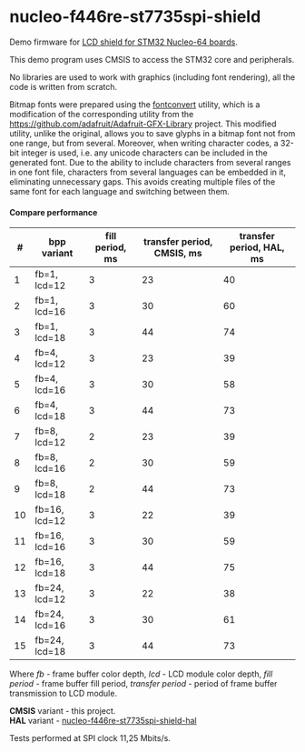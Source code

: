 # nucleo-f446re-st7735spi-shield
Demo firmware for [LCD shield for STM32 Nucleo-64 boards](https://github.com/virxkane/nucleo64-lcd-st7735).

This demo program uses CMSIS to access the STM32 core and peripherals.

No libraries are used to work with graphics (including font rendering), all the code is written from scratch.

Bitmap fonts were prepared using the [fontconvert](https://github.com/virxkane/fontconvert) utility, which is a modification of the corresponding utility from the https://github.com/adafruit/Adafruit-GFX-Library project. This modified utility, unlike the original, allows you to save glyphs in a bitmap font not from one range, but from several. Moreover, when writing character codes, a 32-bit integer is used, i.e. any unicode characters can be included in the generated font. Due to the ability to include characters from several ranges in one font file, characters from several languages can be embedded in it, eliminating unnecessary gaps. This avoids creating multiple files of the same font for each language and switching between them.

#### Compare performance
| # |  bpp variant  | fill period, ms | transfer period, CMSIS, ms | transfer period, HAL, ms |
|---|---------------|--------|-----------|---------|
| 1 | fb=1, lcd=12  |     3  |      23   |    40   |
| 2 | fb=1, lcd=16  |     3  |      30   |    60   |
| 3 | fb=1, lcd=18  |     3  |      44   |    74   |
| 4 | fb=4, lcd=12  |     3  |      23   |    39   |
| 5 | fb=4, lcd=16  |     3  |      30   |    58   |
| 6 | fb=4, lcd=18  |     3  |      44   |    73   |
| 7 | fb=8, lcd=12  |     2  |      23   |    39   |
| 8 | fb=8, lcd=16  |     2  |      30   |    59   |
| 9 | fb=8, lcd=18  |     2  |      44   |    73   |
| 10 | fb=16, lcd=12 |    3  |      22   |    39   |
| 11 | fb=16, lcd=16 |    3  |      30   |    59   |
| 12 | fb=16, lcd=18 |    3  |      44   |    75   |
| 13 | fb=24, lcd=12 |    3  |      22   |    38   |
| 14 | fb=24, lcd=16 |    3  |      30   |    61   |
| 15 | fb=24, lcd=18 |    3  |      44   |    73   |

Where *fb* - frame buffer color depth, *lcd* - LCD module color depth, *fill period* - frame buffer fill period, *transfer period* - period of frame buffer transmission to LCD module.

**CMSIS** variant - this project.  
**HAL** variant - [nucleo-f446re-st7735spi-shield-hal](https://github.com/virxkane/nucleo-f446re-st7735spi-shield-hal)

Tests performed at SPI clock 11,25 Mbits/s.
